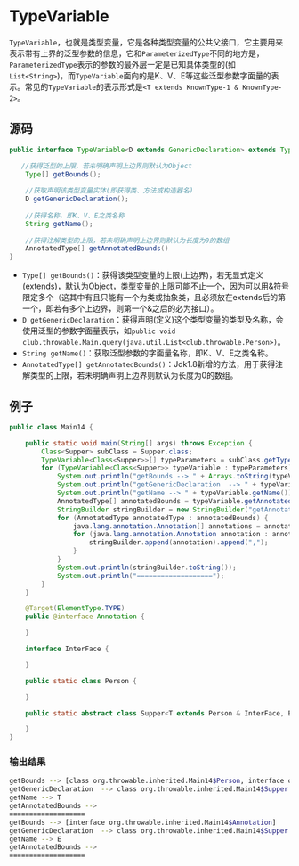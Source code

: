 # TypeVariable

`TypeVariable`，也就是类型变量，它是各种类型变量的公共父接口，它主要用来表示带有上界的泛型参数的信息，它和`ParameterizedType`不同的地方是，`ParameterizedType`表示的参数的最外层一定是已知具体类型的\(如`List<String>`\)，而`TypeVariable`面向的是K、V、E等这些泛型参数字面量的表示。常见的`TypeVariable`的表示形式是`<T extends KnownType-1 & KnownType-2>`。

## 源码

```java
public interface TypeVariable<D extends GenericDeclaration> extends Type {

   //获得泛型的上限，若未明确声明上边界则默认为Object
    Type[] getBounds();
    
    //获取声明该类型变量实体(即获得类、方法或构造器名)
    D getGenericDeclaration();
    
    //获得名称，即K、V、E之类名称
    String getName();
    
    //获得注解类型的上限，若未明确声明上边界则默认为长度为0的数组
    AnnotatedType[] getAnnotatedBounds()
}
```

* `Type[] getBounds()`：获得该类型变量的上限\(上边界\)，若无显式定义\(extends\)，默认为Object，类型变量的上限可能不止一个，因为可以用&符号限定多个（这其中有且只能有一个为类或抽象类，且必须放在extends后的第一个，即若有多个上边界，则第一个&之后的必为接口）。
* `D getGenericDeclaration`：获得声明\(定义\)这个类型变量的类型及名称，会使用泛型的参数字面量表示，如`public void club.throwable.Main.query(java.util.List<club.throwable.Person>)`。
* `String getName()`：获取泛型参数的字面量名称，即K、V、E之类名称。
* `AnnotatedType[] getAnnotatedBounds()`：Jdk1.8新增的方法，用于获得注解类型的上限，若未明确声明上边界则默认为长度为0的数组。

## 例子

```java
public class Main14 {

    public static void main(String[] args) throws Exception {
        Class<Supper> subClass = Supper.class;
        TypeVariable<Class<Supper>>[] typeParameters = subClass.getTypeParameters();
        for (TypeVariable<Class<Supper>> typeVariable : typeParameters) {
            System.out.println("getBounds --> " + Arrays.toString(typeVariable.getBounds()));
            System.out.println("getGenericDeclaration  --> " + typeVariable.getGenericDeclaration());
            System.out.println("getName --> " + typeVariable.getName());
            AnnotatedType[] annotatedBounds = typeVariable.getAnnotatedBounds();
            StringBuilder stringBuilder = new StringBuilder("getAnnotatedBounds --> ");
            for (AnnotatedType annotatedType : annotatedBounds) {
                java.lang.annotation.Annotation[] annotations = annotatedType.getAnnotations();
                for (java.lang.annotation.Annotation annotation : annotations) {
                    stringBuilder.append(annotation).append(",");
                }
            }
            System.out.println(stringBuilder.toString());
            System.out.println("===================");
        }
    }

    @Target(ElementType.TYPE)
    public @interface Annotation {

    }

    interface InterFace {

    }

    public static class Person {

    }

    public static abstract class Supper<T extends Person & InterFace, E extends Annotation> {

    }
}
```

### 输出结果

```bash
getBounds --> [class org.throwable.inherited.Main14$Person, interface org.throwable.inherited.Main14$InterFace]
getGenericDeclaration  --> class org.throwable.inherited.Main14$Supper
getName --> T
getAnnotatedBounds -->
===================
getBounds --> [interface org.throwable.inherited.Main14$Annotation]
getGenericDeclaration  --> class org.throwable.inherited.Main14$Supper
getName --> E
getAnnotatedBounds -->
===================
```


